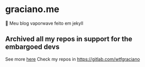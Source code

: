 # graciano.me
📄 Meu blog vaporwave feito em jekyll

## Archived all my repos in support for the embargoed devs

See more [here](https://github.com/1995parham/github-do-not-ban-us)
Check my repos in https://gitlab.com/wtfgraciano
